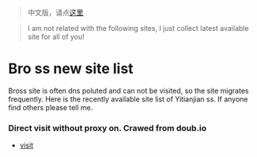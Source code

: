 > 中文版，请点[这里](./Bross新网站.md)

> I am not related with the following sites, I just collect latest available site for all of you!
# Bro ss new site list
Bross site is often dns poluted and can not be visited, so the site migrates frequently.
Here is the recently available site list of Yitianjian ss. If anyone find others please tell me.
### Direct visit without proxy on. Crawed from doub.io
 - [visit](https://ssr-api.diosamo.top)


